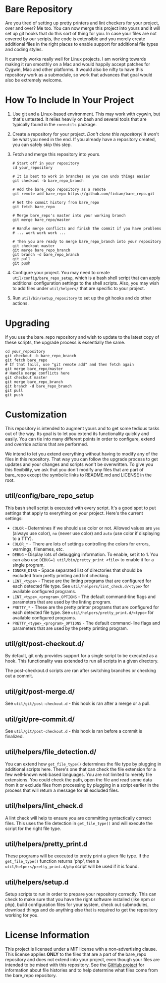 Bare Repository
===============

Are you tired of setting up pretty printers and lint checkers for your project, over and over?  Me too.  You can now merge this project into yours and it will set up git hooks that do this sort of thing for you.  In case your files are not covered by our scripts, the code is extensible and you merely create additional files in the right places to enable support for additional file types and coding styles.

It currently works really well for Linux projects.  I am working towards making it run smoothly on a Mac and would happily accept patches for Cygwin, Mac and other platforms.  It would also be nifty to have this repository work as a submodule, so work that advances that goal would also be extremely welcome.


How To Include In Your Project
==============================

1.  Use git and a Linux-based environment.  This may work with cygwin, but that's untested.  It relies heavily on bash and several tools that are typically found in the `coreutils` package.

2.  Create a repository for your project.  _Don't clone this repository!_  It won't be what you need in the end.  If you already have a repository created, you can safely skip this step.

3.  Fetch and merge this repository into yours.

		# Start off in your repository
		cd your_repository
		
		# It is best to work in branches so you can undo things easier
		git checkout -b bare_repo_branch
		
		# Add the bare_repo repository as a remote
		git remote add bare_repo https://github.com/fidian/bare_repo.git
		
		# Get the commit history from bare_repo
		git fetch bare_repo
		
		# Merge bare_repo's master into your working branch
		git merge bare_repo/master
		
		# Handle merge conflicts and finish the commit if you have problems
		# ... work work work ...
		
		# Then you are ready to merge bare_repo_branch into your repository
		git checkout master
		git merge bare_repo_branch
		git branch -d bare_repo_branch
		git pull
		git push

4.  Configure your project.  You may need to create `util/config/bare_repo_setup`, which is a bash shell script that can apply additional configuration settings to the shell scripts.  Also, you may wish to add files under `util/helpers/` that are specific to your project.

5.  Run `util/bin/setup_repository` to set up the git hooks and do other actions.


Upgrading
=========

If you use the bare_repo repository and wish to update to the latest copy of these scripts, the upgrade process is essentially the same.

	cd your_repository
	git checkout -b bare_repo_branch
	git fetch bare_repo
	# If that fails, use "git remote add" and then fetch again
	git merge bare_repo/master
	# Handle merge conflicts here
	git checkout master
	git merge bare_repo_branch
	git branch -d bare_repo_branch
	git pull
	git push


Customization
=============

This repository is intended to augment yours and to get some tedious tasks out of the way.  Its goal is to let you extend its functionality quickly and easily.  You can tie into many different points in order to configure, extend and override actions that are performed.

We intend to let you extend everything without having to modify any of the files in this repository.  That way you can follow the upgrade process to get updates and your changes and scripts won't be overwritten.  To give you this flexibility, we ask that you don't modify any files that are part of bare_repo except the symbolic links to README.md and LICENSE in the root.

util/config/bare_repo_setup
---------------------------

This bash shell script is executed with every script.  It's a good spot to put settings that apply to everything on your project.  Here's the current settings:

* `COLOR` - Determines if we should use color or not.  Allowed values are `yes` (always use color), `no` (never use color) and `auto` (use color if displaying to a TTY).
* `COLOR_*` - There are lots of settings controlling the colors for errors, warnings, filenames, etc.
* `DEBUG` - Display lots of debugging information.  To enable, set it to 1.  You can also use `DEBUG=1 util/bin/pretty_print <file>` to enable it for a single program.
* `IGNORE_DIRS` - Space separated list of directories that should be excluded from pretty printing and lint checking.
* `LINT_<type>` - These are the linting programs that are configured for each detected file type.  See `util/helpers/lint_check.d/<type>` for available configured programs.
* `LINT_<type>_<program>_OPTIONS` - The default command-line flags and parameters that are used by the linting program.
* `PRETTY_*` - These are the pretty printer programs that are configured for each detected file type.  See `util/helpers/pretty_print.d/<type>` for available configured programs.
* `PRETTY_<type>_<program>_OPTIONS` - The default command-line flags and parameters that are used by the pretty printing program.


util/git/post-checkout.d/
-------------------------

By default, git only provides support for a single script to be executed as a hook.  This functionality was extended to run all scripts in a given directory.

The post-checkout.d scripts are ran after switching branches or checking out a commit.


util/git/post-merge.d/
----------------------

See `util/git/post-checkout.d` - this hook is ran after a merge or a pull.


util/git/pre-commit.d/
----------------------

See `util/git/post-checkout.d` - this hook is ran before a commit is finalized.


util/helpers/file_detection.d/
------------------------------

You can extend how `get_file_type()` determines the file type by plugging in additional scripts here.  There's one that can check the file extension for a few well-known web based languages.  You are not limited to merely file extensions.  You could check the path, open the file and read some data from it or exclude files from processing by plugging in a script earlier in the process that will return a message for all excluded files.


util/helpers/lint_check.d
-------------------------

A lint check will help to ensure you are committing syntactically correct files.  This uses the file detection in `get_file_type()` and will execute the script for the right file type.


util/helpers/pretty_print.d
---------------------------

These programs will be executed to pretty print a given file type.  If the `get_file_type()` function returns 'php', then a `util/helpers/pretty_print.d/php` script will be used if it is found.


util/helpers/setup.d
--------------------

Setup scripts to run in order to prepare your repository correctly.  This can check to make sure that you have the right software installed (like npm or php), build configuration files for your system, check out submodules, download things and do anything else that is required to get the repository working for you.


License Information
===================

This project is licensed under a MIT license with a non-advertising clause.  This license applies **ONLY** to the files that are a part of the bare_repo repository and does not extend into your project, even though your files are intended to be mixed with this repository.  See the [GitHub project] for information about file histories and to help determine what files come from the bare_repo repository.

[GitHub Project]: https://github.com/fidian/bare_repo/
